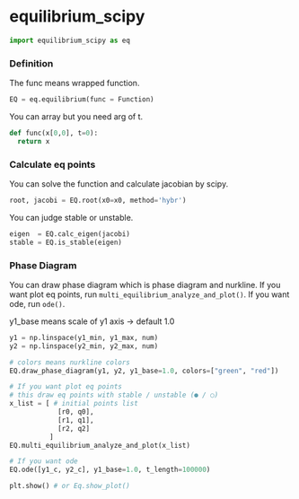 # equilibrium_scipy

```python
import equilibrium_scipy as eq
```

### Definition
The func means wrapped function. 

```python
EQ = eq.equilibrium(func = Function)
```

You can array but you need arg of t.

```python
def func(x[0,0], t=0):
  return x
```

### Calculate eq points
You can solve the function and calculate jacobian by scipy.

```python
root, jacobi = EQ.root(x0=x0, method='hybr')
```

You can judge stable or unstable.

```python
eigen  = EQ.calc_eigen(jacobi)
stable = EQ.is_stable(eigen)
```

### Phase Diagram
You can draw phase diagram which is phase diagram and nurkline.
If you want plot eq points, run `multi_equilibrium_analyze_and_plot()`.
If you want ode, run `ode()`.

y1_base means scale of y1 axis -> default 1.0

```python
y1 = np.linspace(y1_min, y1_max, num)
y2 = np.linspace(y2_min, y2_max, num)

# colors means nurkline colors
EQ.draw_phase_diagram(y1, y2, y1_base=1.0, colors=["green", "red"])

# If you want plot eq points
# this draw eq points with stable / unstable (● / ○)
x_list = [ # initial points list
            [r0, q0],
            [r1, q1],
            [r2, q2]
          ]
EQ.multi_equilibrium_analyze_and_plot(x_list)

# If you want ode
EQ.ode([y1_c, y2_c], y1_base=1.0, t_length=100000)

plt.show() # or Eq.show_plot()
```